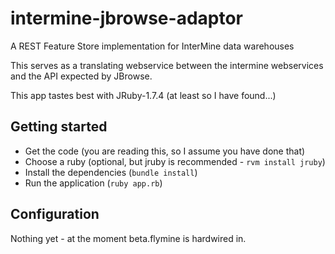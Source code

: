 intermine-jbrowse-adaptor
=========================

A REST Feature Store implementation for InterMine data warehouses

This serves as a translating webservice between the intermine webservices and
the API expected by JBrowse.

This app tastes best with JRuby-1.7.4 (at least so I have found...)

Getting started
-----------------

* Get the code (you are reading this, so I assume you have done that)
* Choose a ruby (optional, but jruby is recommended - `rvm install jruby`)
* Install the dependencies (`bundle install`)
* Run the application (`ruby app.rb`)

Configuration
--------------

Nothing yet - at the moment beta.flymine is hardwired in.
